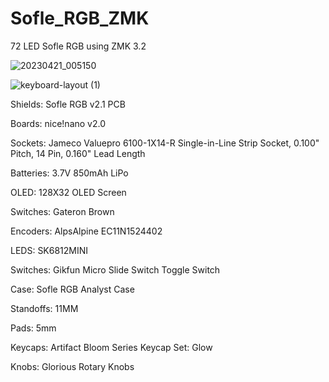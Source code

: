 # Sofle_RGB_ZMK

72 LED Sofle RGB using ZMK 3.2

![20230421_005150](https://user-images.githubusercontent.com/103195644/233544056-fd9f0372-fd23-49db-a1d4-80f3d91f2b13.jpg)

![keyboard-layout (1)](https://github.com/Preacher325/Sofle_RGB_ZMK/assets/103195644/da32258f-aede-4ab4-9a9b-e10e400d24c1)

Shields: Sofle RGB v2.1 PCB

Boards: nice!nano v2.0

Sockets: Jameco Valuepro 6100-1X14-R Single-in-Line Strip Socket, 0.100" Pitch, 14 Pin, 0.160" Lead Length

Batteries: 3.7V 850mAh LiPo

OLED: 128X32 OLED Screen

Switches: Gateron Brown

Encoders: AlpsAlpine EC11N1524402 

LEDS: SK6812MINI

Switches: Gikfun Micro Slide Switch Toggle Switch

Case: Sofle RGB Analyst Case

Standoffs: 11MM

Pads: 5mm

Keycaps: Artifact Bloom Series Keycap Set: Glow

Knobs: Glorious Rotary Knobs
